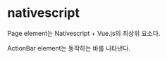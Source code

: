 # nativescript

<p>Page element는 Nativescript + Vue.js의 최상위 요소다.</p>
<p>ActionBar element는 동작하는 바를 나타낸다.</p>
<p></p>